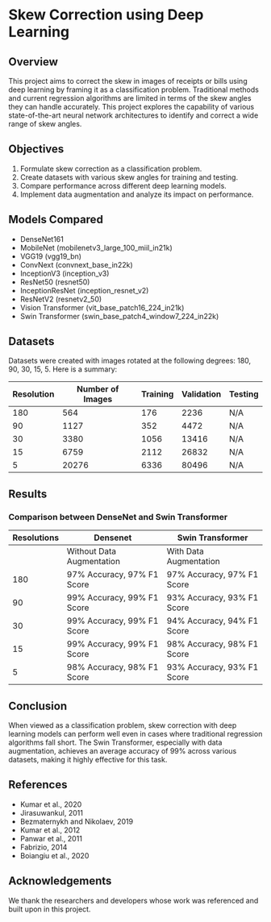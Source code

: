 # Skew Correction using Deep Learning

## Overview
This project aims to correct the skew in images of receipts or bills using deep learning by framing it as a classification problem. Traditional methods and current regression algorithms are limited in terms of the skew angles they can handle accurately. This project explores the capability of various state-of-the-art neural network architectures to identify and correct a wide range of skew angles.

## Objectives
1. Formulate skew correction as a classification problem.
2. Create datasets with various skew angles for training and testing.
3. Compare performance across different deep learning models.
4. Implement data augmentation and analyze its impact on performance.

## Models Compared
- DenseNet161
- MobileNet (mobilenetv3_large_100_miil_in21k)
- VGG19 (vgg19_bn)
- ConvNext (convnext_base_in22k)
- InceptionV3 (inception_v3)
- ResNet50 (resnet50)
- InceptionResNet (inception_resnet_v2)
- ResNetV2 (resnetv2_50)
- Vision Transformer (vit_base_patch16_224_in21k)
- Swin Transformer (swin_base_patch4_window7_224_in22k)

## Datasets
Datasets were created with images rotated at the following degrees: 180, 90, 30, 15, 5. Here is a summary:

| Resolution | Number of Images | Training | Validation | Testing |
|------------|------------------|----------|------------|---------|
| 180        | 564              | 176      | 2236       | N/A     |
| 90         | 1127             | 352      | 4472       | N/A     |
| 30         | 3380             | 1056     | 13416      | N/A     |
| 15         | 6759             | 2112     | 26832      | N/A     |
| 5          | 20276            | 6336     | 80496      | N/A     |

## Results
### Comparison between DenseNet and Swin Transformer

| Resolutions | Densenet | Swin Transformer |
|-------------|----------|------------------|
|             | Without Data Augmentation | With Data Augmentation | Without Data Augmentation | With Data Augmentation |
| 180         | 97% Accuracy, 97% F1 Score | 97% Accuracy, 97% F1 Score | 99% Accuracy, 99% F1 Score | 99% Accuracy, 99% F1 Score |
| 90          | 99% Accuracy, 99% F1 Score | 93% Accuracy, 93% F1 Score | 88% Accuracy, 88% F1 Score | 99% Accuracy, 99% F1 Score |
| 30          | 99% Accuracy, 99% F1 Score | 94% Accuracy, 94% F1 Score | 99% Accuracy, 99% F1 Score | 99% Accuracy, 99% F1 Score |
| 15          | 99% Accuracy, 99% F1 Score | 98% Accuracy, 98% F1 Score | 99% Accuracy, 99% F1 Score | 99% Accuracy, 99% F1 Score |
| 5           | 98% Accuracy, 98% F1 Score | 93% Accuracy, 93% F1 Score | 99% Accuracy, 99% F1 Score | 98% Accuracy, 98% F1 Score |

## Conclusion
When viewed as a classification problem, skew correction with deep learning models can perform well even in cases where traditional regression algorithms fall short. The Swin Transformer, especially with data augmentation, achieves an average accuracy of 99% across various datasets, making it highly effective for this task.

## References
- Kumar et al., 2020
- Jirasuwankul, 2011
- Bezmaternykh and Nikolaev, 2019
- Kumar et al., 2012
- Panwar et al., 2011
- Fabrizio, 2014
- Boiangiu et al., 2020

## Acknowledgements
We thank the researchers and developers whose work was referenced and built upon in this project.
